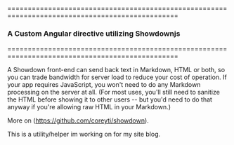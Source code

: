 ================================================================================================
### A Custom Angular directive utilizing Showdownjs 
================================================================================================
 
 
A Showdown front-end can send back text in Markdown, HTML or both, so you can trade bandwidth for server load to reduce your cost of operation. If your app requires JavaScript, you won't need to do any Markdown processing on the server at all. (For most uses, you'll still need to sanitize the HTML before showing it to other users -- but you'd need to do that anyway if you're allowing raw HTML in your Markdown.)

More on (https://github.com/coreyti/showdown). 


This is a utility/helper im working on for my site blog.
